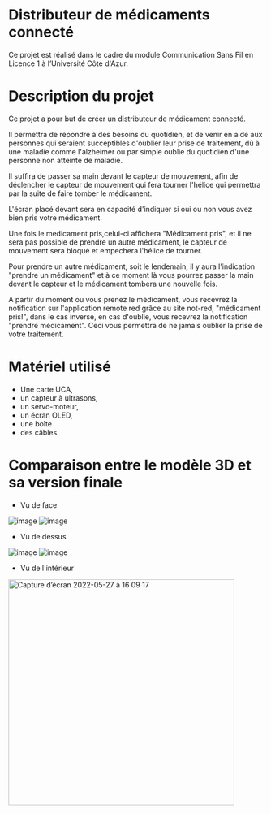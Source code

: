 # Distributeur de médicaments connecté
Ce projet est réalisé dans le cadre du module Communication Sans Fil en Licence 1 à l’Université Côte d'Azur.

# Description du projet
Ce projet a pour but de créer un distributeur de médicament connecté.

Il permettra de répondre à des besoins du quotidien, et de venir en aide aux personnes qui seraient succeptibles d'oublier leur prise de traitement, dû à une maladie comme l'alzheimer ou par simple oublie du quotidien d'une personne non atteinte de maladie.

Il suffira de passer sa main devant le capteur de mouvement, afin de déclencher le capteur de mouvement qui fera tourner l'hélice qui permettra par la suite de faire tomber le médicament.

L'écran placé devant sera en capacité d'indiquer si oui ou non vous avez bien pris votre médicament.

Une fois le medicament pris,celui-ci affichera "Médicament pris", et il ne sera pas possible de prendre un autre médicament, le capteur de mouvement sera bloqué et empechera l'hélice de tourner.

Pour prendre un autre médicament, soit le lendemain, il y aura l'indication "prendre un médicament" et à ce moment là vous pourrez passer la main devant le capteur et le médicament tombera une nouvelle fois.

A partir du moment ou vous prenez le médicament, vous recevrez la notification sur l'application remote red grâce au site not-red, "médicament pris!", dans le cas inverse, en cas d'oublie, vous recevrez la notification "prendre médicament".
Ceci vous permettra de ne jamais oublier la prise de votre traitement.


# Matériel utilisé 
* Une carte UCA,
* un capteur à ultrasons, 
* un servo-moteur, 
* un écran OLED, 
* une boîte  
* des câbles.


# Comparaison entre le modèle 3D et sa version finale 

* Vu de face

![image](https://user-images.githubusercontent.com/104845037/170875931-4146b889-df02-4898-8e0f-9cae5e42c2b5.png) ![image](https://user-images.githubusercontent.com/104845037/170876566-426b8353-b36c-446a-91f4-6c9fc3d9d0ab.png)




* Vu de dessus

![image](https://user-images.githubusercontent.com/104845037/170876096-9b9e09b3-c355-4f06-b1bc-2f2202a10da1.png) ![image](https://user-images.githubusercontent.com/104845037/170876817-8edcc26e-6f6b-4cc2-b0c8-afe25beb050f.png)





* Vu de l'intérieur 


<img width="445" alt="Capture d’écran 2022-05-27 à 16 09 17" src="https://user-images.githubusercontent.com/104845037/170716608-1ec53168-2c69-4850-adea-d948b9182a53.png">

